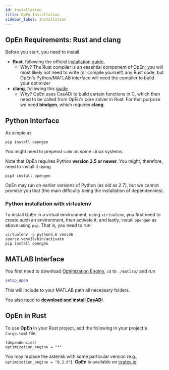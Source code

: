 ```yaml
---
id: installation
title: OpEn Installation
sidebar_label: Installation
---
```


## OpEn Requirements: Rust and clang

Before you start, you need to install

* **Rust**, following the official [installation guide](https://www.rust-lang.org/tools/install),
  - Why? The Rust compiler is an essential component of OpEn; you will most likely
    not need to write (or compile yourself) any Rust code, but OpEn's Python/MATLAB
    interface will need the compiler to build your optimizer
* **clang**, following this [guide](https://github.com/rust-lang/rust-bindgen/blob/master/book/src/requirements.md)
  - Why? OpEn uses CasADi to build certain functions in C, which then need to be 
    called from OpEn's core solver in Rust. For that purpose we need **bindgen**,
    which requires **clang**


## Python Interface
As simple as

```console
pip install opengen
```

You might need to prepend `sudo` on some Linux systems.

Note that OpEn requires Python **version 3.5 or newer**. You might, therefore,
need to install it using 

```console
pip3 install opengen
```

OpEn may run on earlier versions of Python (as old as 2.7), but we cannot promise 
you that (the main difficulty being the installation of dependencies).

### Python installation with virtualenv

To install OpEn in a virtual environment, using `virtualenv`, you first
need to create such an environment, then activate it, and lastly, install
`opengen` as above using `pip`. That is, you need to run:

```console
virtualenv -p python3.6 venv36
source venv36/bin/activate
pip install opengen
```

## MATLAB Interface
You first need to download [Optimization Engine](https://github.com/alphaville/optimization-engine/archive/master.zip), `cd` to `./matlab/` and run 

```matlab
setup_open
```

This will include to your MATLAB path all necessary folders.

You also need to [**download and install CasADi**](https://web.casadi.org/).

## OpEn in Rust 
To use **OpEn** in your Rust project, add the following in your project's `Cargo.toml` file:

```
[dependencies]
optimization_engine = "*"
```

You may replace the asterisk with some particular version (e.g., `optimization_engine = "0.2.0"`).
**OpEn** is available on [crates.io](https://crates.io/crates/optimization_engine).
